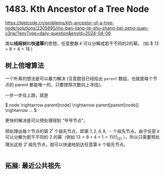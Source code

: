 # 1483. Kth Ancestor of a Tree Node

https://leetcode.cn/problems/kth-ancestor-of-a-tree-node/solutions/2305895/mo-ban-jiang-jie-shu-shang-bei-zeng-suan-v3rw/?envType=daily-question&envId=2024-04-06

类似**线段树**和**快速幂**的思想，任意整数 $k$ 可以分解成若干不同的2的幂。
(如 $ 13 = 8 + 4 + 1$ )

## 树上倍增算法

一个朴素的想法是可以暴力解决 (注意题目已经给出 `parent` 数组，也就是每个节点的 parent 都是唯一的，只要按照次数向上寻找)。

一步一步往上跳，就是 

$ 
node \rightarrow parent[node] \rightarrow parent[parent[node]] \rightarrow ... 
$

更快的解决是可以预处理得到 “爷爷节点”。

预处理出每个节点的第 $2^i$ 个祖先节点，即第 $1,2,4,8,\cdots$ 个祖先节点。由于任意 $k$ 可以分解为若干不同的 $2$ 的幂（例如 $13=8+4+1 = 1101_{(2)}$ ），所以只需要预处理出这些 $2^i$ 祖先节点，就可以快速地到达任意第 $k$ 个祖先节点。

```

```


## 拓展: 最近公共祖先

